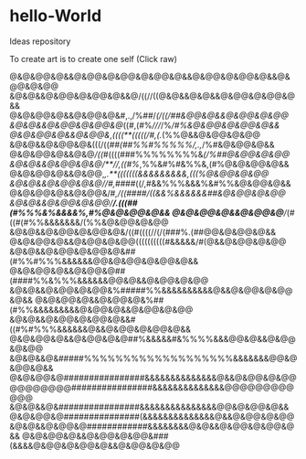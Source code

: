 # hello-World
Ideas repository

To create art is to create one self (Click raw)

@&@&@@&@&&@&@@&@&@@&@&@@&@&&@&@@&@&@@&@&&@&@@&@&@@
&@&@&&@&@@&@&@@&@&&@/((//((@&@&&@&@&&@&@@&@&@@&@&&
@&@&@@&@&&@&@@&@&#,.,/%##/*(/((/##&@@&@&&@&@@&@&@@
&@&@&&@&@@&@&@@&@*((#,(#%*///*/%*/#%&@&@@&@&@@&@&&
@&@&@@&@&&@&@@&*,*((((**(((((/#,(.*(%%@&&@&@@&@&@@
&@&@&&@&@@&@&(((/((*##(##%%#%%%%%/,.,*/%#&@&@@&@&&
@&@&@@&@&&@&@*/((*#((((###%%%%%%%%&*(/%##@&@@&@&@@
&@&@&&@&@@&@&@/**//,((#%*,%%&#%#&%%&,(#%@&@&@@&@&&
@&@&@@&@&&@&@@,*,.**(((((((&&&&&&&&&,(((%@&@@&@&@@
&@&@&&@&@@&@&@//#,*####((/,#&&%%%&&&%&#%%&@&@@&@&&
@&@&@@&@&&@&@@&/#*,/((####/((&&%&&&&&&##&@&@@&@&@@
&@&@&&@&@@&@&@@/**/.(((##(#%%%&%&&&&%,#%@&@&@@&@&&
@&@&@@&@&&@&@@&@**/*(#((#(#%%&&&&&&&/(%%&@&@@&@&@@
&@&@&&@&@@&@&@@&@&/((#((((//(/(###%.(##@@&@&@@&@&&
@&@&@@&@&&@&@@&@&@@((((((((((#&&&&&/#(@&&@&@@&@&@@
&@&@&&@&@@&@&@@&@&##(#%%#%%%&&&&&&@@&@&@@&@&@@&@&&
@&@&@@&@&&@&@@&@##(####%%&%%%&&&&&&@@&@&&@&@@&@&@@
&@&@&&@&@@&@&@@&%#####%%&&&&&&&&&&@&&@&@@&@&@@&@&&
@&@&@@&@&&@&@@&@&%##(#%%&&&&&&&&&@&@@&@&&@&@@&@&@@
&@&@&&@&@@&@&@@&@&&#((#%#%%%&&&&&&@&&@&@@&@&@@&@&&
@&@&@@&@&&@&@@&@&@##%&&&&&#&%%%%&&&@@&@&&@&@@&@&@@
&@&@&&@&#####%%%%%%%%%%%%%%%%%%%&&&&&&&@@&@&@@&@&&
@&@&@@&@################&&&&&&&&&&&&&&@&&@&@@&@&@@
@@@@@@@@################&&&&&&&&&&&&&&@@@@@@@@@@@@
&@&@&&@&################&&&&&&&&&&&&&&&@@&@&@@&@&&
@&@&@@&@###############(&&&&&&&&&&&&&&@&&@&@@&@&@@
&@&@&&@&@@&@############&&&&&&&&@&@&&@&@@&@&@@&@&&
@&@&@@&@&&@&@@&@&@@&###(&&&&@&@@&@&@@&@&&@&@@&@&@@
